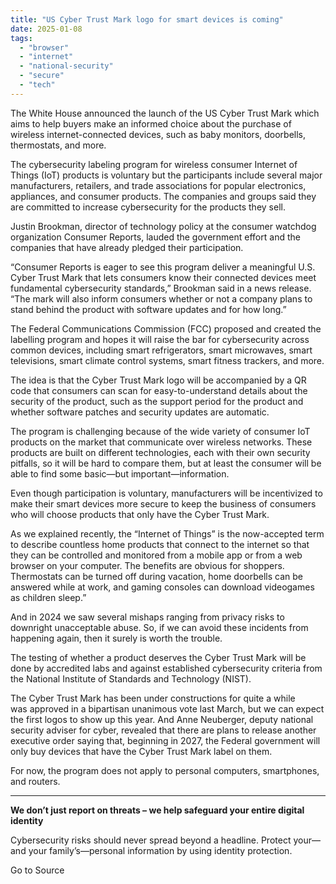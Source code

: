 ```yaml
---
title: "US Cyber Trust Mark logo for smart devices is coming"
date: 2025-01-08
tags: 
  - "browser"
  - "internet"
  - "national-security"
  - "secure"
  - "tech"
---
```


The White House announced the launch of the US Cyber Trust Mark which aims to help buyers make an informed choice about the purchase of wireless internet-connected devices, such as baby monitors, doorbells, thermostats, and more.

The cybersecurity labeling program for wireless consumer Internet of Things (IoT) products is voluntary but the participants include several major manufacturers, retailers, and trade associations for popular electronics, appliances, and consumer products. The companies and groups said they are committed to increase cybersecurity for the products they sell.

Justin Brookman, director of technology policy at the consumer watchdog organization Consumer Reports, lauded the government effort and the companies that have already pledged their participation.

“Consumer Reports is eager to see this program deliver a meaningful U.S. Cyber Trust Mark that lets consumers know their connected devices meet fundamental cybersecurity standards,” Brookman said in a news release. “The mark will also inform consumers whether or not a company plans to stand behind the product with software updates and for how long.”

The Federal Communications Commission (FCC) proposed and created the labelling program and hopes it will raise the bar for cybersecurity across common devices, including smart refrigerators, smart microwaves, smart televisions, smart climate control systems, smart fitness trackers, and more.

The idea is that the Cyber Trust Mark logo will be accompanied by a QR code that consumers can scan for easy-to-understand details about the security of the product, such as the support period for the product and whether software patches and security updates are automatic.

The program is challenging because of the wide variety of consumer IoT products on the market that communicate over wireless networks. These products are built on different technologies, each with their own security pitfalls, so it will be hard to compare them, but at least the consumer will be able to find some basic—but important—information.

Even though participation is voluntary, manufacturers will be incentivized to make their smart devices more secure to keep the business of consumers who will choose products that only have the Cyber Trust Mark.

As we explained recently, the “Internet of Things” is the now-accepted term to describe countless home products that connect to the internet so that they can be controlled and monitored from a mobile app or from a web browser on your computer. The benefits are obvious for shoppers. Thermostats can be turned off during vacation, home doorbells can be answered while at work, and gaming consoles can download videogames as children sleep.”

And in 2024 we saw several mishaps ranging from privacy risks to downright unacceptable abuse. So, if we can avoid these incidents from happening again, then it surely is worth the trouble.

The testing of whether a product deserves the Cyber Trust Mark will be done by accredited labs and against established cybersecurity criteria from the National Institute of Standards and Technology (NIST).

The Cyber Trust Mark has been under constructions for quite a while was approved in a bipartisan unanimous vote last March, but we can expect the first logos to show up this year. And Anne Neuberger, deputy national security adviser for cyber, revealed that there are plans to release another executive order saying that, beginning in 2027, the Federal government will only buy devices that have the Cyber Trust Mark label on them.

For now, the program does not apply to personal computers, smartphones, and routers.

* * *

**We don’t just report on threats – we help safeguard your entire digital identity**

Cybersecurity risks should never spread beyond a headline. Protect your—and your family’s—personal information by using identity protection.

Go to Source
